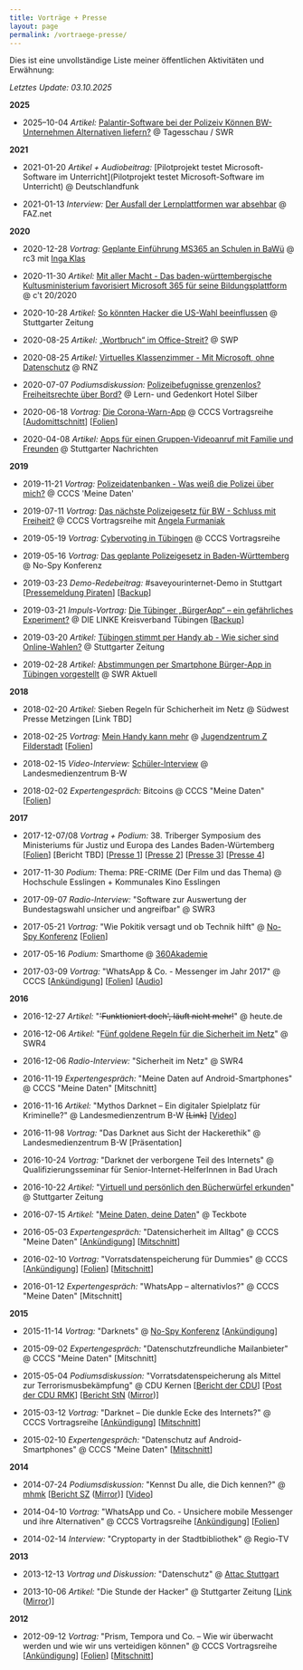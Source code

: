 ```yaml
---
title: Vorträge + Presse
layout: page
permalink: /vortraege-presse/
---
```


Dies ist eine unvollständige Liste meiner öffentlichen Aktivitäten und Erwähnung:

*Letztes Update: 03.10.2025*

**2025**

- 2025–10-04 *Artikel:* [Palantir-Software bei der Polizeiv Können BW-Unternehmen Alternativen liefern?](https://www.tagesschau.de/inland/regional/badenwuerttemberg/swr-umstrittene-palantir-software-bei-der-polizei-koennen-bw-unternehmen-alternativen-liefern-100.html) @ Tagesschau / SWR

**2021**

- 2021-01-20 *Artikel + Audiobeitrag:* [Pilotprojekt testet Microsoft-Software im Unterricht](Pilotprojekt testet Microsoft-Software im Unterricht) @ Deutschlandfunk

- 2021-01-13 *Interview:* [Der Ausfall der Lernplattformen war absehbar](https://www.faz.net/aktuell/karriere-hochschule/interview-mit-it-spezialist-ueber-ausfall-der-lernplattformen-17143673.html?printPagedArticle=true#pageIndex_2) @ FAZ.net

**2020**

- 2020-12-28 *Vortrag:* [Geplante Einführung MS365 an Schulen in BaWü](https://media.ccc.de/v/cccs-rc3-ms365bw) @ rc3 mit [Inga Klas](https://mastodon.social/@ingaklas)

- 2020-11-30 *Artikel:* [ Mit aller Macht - Das baden-württembergische Kultusministerium favorisiert Microsoft 365 für seine Bildungsplattform](https://www.heise.de/select/ct/2020/20/2024109011809345132) @ c't 20/2020 

- 2020-10-28 *Artikel:* [So könnten Hacker die US-Wahl beeinflussen](https://www.stuttgarter-zeitung.de/inhalt.digitale-wahlmanipulation-so-koennten-hacker-die-us-wahl-beeinflussen.69e10441-532c-4875-bed9-db7104d9658b.html?reduced=true) @ Stuttgarter Zeitung

- 2020-08-25 *Artikel:* [„Wortbruch“ im Office-Streit?](https://www.neckar-chronik.de/Nachrichten/Wortbruch-im-Office-Streit-469210.html) @ SWP

- 2020-08-25 *Artikel:* [Virtuelles Klassenzimmer - Mit Microsoft, ohne Datenschutz](https://www.rnz.de/politik/suedwest_artikel,-virtuelles-klassenzimmer-mit-microsoft-ohne-datenschutz-_arid,539163.html) @ RNZ

- 2020-07-07 *Podiumsdiskussion:* [Polizeibefugnisse grenzenlos? Freiheitsrechte über Bord?](https://hotel-silber.de/?p=3144) @ Lern- und Gedenkort Hotel Silber 

- 2020-06-18 *Vortrag:* [Die Corona-Warn-App](https://www.cccs.de/events/202006-corona-warnapp/) @ CCCS Vortragsreihe [[Audomittschnitt](https://www.cccs.de/data/events/202006-corona-warnapp/202006-corona-warnapp.mp3)] [[Folien](https://stefan.leibfarth.org/slides/coronawarnapp.stadtbib/)]

- 2020-04-08 *Artikel:* [Apps für einen Gruppen-Videoanruf mit Familie und Freunden](https://www.stuttgarter-nachrichten.de/inhalt.zoom-houseparty-skype-und-co-apps-fuer-einen-gruppen-videoanruf-mit-familie-und-freunden.9c3625ef-7b6a-483f-a3cf-bb4d5904b1e7.html) @ Stuttgarter Nachrichten

**2019**

- 2019-11-21 *Vortrag:* [Polizeidatenbanken - Was weiß die Polizei über mich?](https://www.cccs.de/activities/201911-polizeidatenbanken/) @ CCCS 'Meine Daten'

- 2019-07-11 *Vortrag:* [Das nächste Polizeigesetz für BW - Schluss mit Freiheit?](https://www.cccs.de/events/201907-nopolgbw/) @ CCCS Vortragsreihe mit [Angela Furmaniak](https://twitter.com/AngelaFurmaniak)

- 2019-05-19 *Vortrag:* [Cybervoting in Tübingen](https://www.cccs.de/events/201905-cybervoting-tue/) @ CCCS Vortragsreihe

- 2019-05-16 *Vortrag:* [Das geplante Polizeigesetz in Baden-Württemberg](https://no-spy.org/8-no-spy-konferenz-8nsk/) @ No-Spy Konferenz

- 2019-03-23 *Demo-Redebeitrag:* #saveyourinternet-Demo in Stuttgart [[Pressemeldung Piraten](https://piratenpartei-bw.de/2019/03/23/ueber-10-000-menschen-demonstrieren-fuer-ein-freies-netz-saveyourinternet-in-stuttgart/)] [[Backup](/assets/2019/Backup_2019-03-23.png)]

- 2019-03-21 *Impuls-Vortrag:*  [Die Tübinger „BürgerApp“ – ein gefährliches Experiment?](https://www.tuebinger-linke.de/die-tuebinger-buergerapp-ein-gefaehrliches-experiment/) @ DIE LINKE Kreisverband Tübingen [[Backup](/assets/2019/Backup_2019-03-21.png)]

- 2019-03-20 *Artikel:* [Tübingen stimmt per Handy ab - Wie sicher sind Online-Wahlen?](https://www.stuttgarter-zeitung.de/inhalt.abstimmung-per-smartphone-wie-sicher-sind-online-wahlen.f08058ca-d6b2-438d-af19-c0b5f6f64b61.html) @ Stuttgarter Zeitung 

- 2019-02-28 *Artikel:* [Abstimmungen per Smartphone Bürger-App in Tübingen vorgestellt](/assets/2019/Backup_2019-02-28.png) @ SWR Aktuell

**2018**

- 2018-02-20 *Artikel:* Sieben Regeln für Schicherheit im Netz @ Südwest Presse Metzingen [Link TBD]

- 2018-02-25 *Vortrag:* [Mein Handy kann mehr](https://web.archive.org/web/20180831004550/http://z-filderstadt.de/mein-handy-kann-mehr/) @ [Jugendzentrum Z Filderstadt](http://z-filderstadt.de) [[Folien](https://stefan.leibfarth.org/slides/handy.z-filderstadt/)]

- 2018-02-15 *Video-Interview:* [Schüler-Interview](https://www.youtube.com/watch?v=c_rc6Cm6WvQ) @ Landesmedienzentrum B-W

- 2018-02-02 *Expertengespräch:* Bitcoins @ CCCS "Meine Daten" [[Folien](https://stefan.leibfarth.org/slides/bitcoin.stadtbib)]
 
**2017**

- 2017-12-07/08 *Vortrag + Podium:* 38. Triberger Symposium des Ministeriums für Justiz und Europa des Landes Baden-Würtemberg [[Folien](https://stefan.leibfarth.org/slides/grundrechte.triberg/)] [Bericht TBD] [[Presse 1](https://www.morgenweb.de/mannheimer-morgen_artikel,-laender-wildwest-im-weltweiten-web-_arid,1163281.html)] [[Presse 2](https://www.suedkurier.de/region/schwarzwald-baar-heuberg/triberg/Darknet-wichtiges-Thema-beim-Symposium;art410964,9532112)] [[Presse 3](https://www.schwarzwaelder-bote.de/inhalt.triberg-sicherheit-im-internet-steht-im-fokus.1ae9fa3c-0489-4113-a063-318bc578fcfb.html)] [[Presse 4](https://www.suedkurier.de/region/schwarzwald-baar-heuberg/triberg/38-Juristensymposium-im-Triberger-Kurhaus-Sicherheit-im-Internet-steht-jetzt-im-Fokus;art410964,9530781)]

- 2017-11-30 *Podium:* Thema: PRE-CRIME (Der Film und das Thema) @ Hochschule Esslingen + Kommunales Kino Esslingen

- 2017-09-07 *Radio-Interview:* "Software zur Auswertung der Bundestagswahl unsicher und angreifbar" @ SWR3

- 2017-05-21 *Vortrag:* "Wie Pokitik versagt und ob Technik hilft" @ [No-Spy Konferenz](https://no-spy.org/) [[Folien](/slides/politikversagen.no-spy/#/)]

- 2017-05-16 *Podium:* Smarthome @ [360Akademie](http://www.360akademie.de/)

- 2017-03-09 *Vortrag:* "WhatsApp & Co. - Messenger im Jahr 2017" @ CCCS [[Ankündigung](https://www.cccs.de/events/201703-messenger/)] [[Folien](/slides/whatsapp17/)] [[Audio](http://mp3.3durch3.de/2017-03-10_20170309_cccs_messenger.mp3)]

**2016**

- 2016-12-27 *Artikel:* "~~'Funktioniert doch', läuft nicht mehr!~~" @ heute.de 

- 2016-12-06 *Artikel:* "[Fünf goldene Regeln für die Sicherheit im Netz](https://web.archive.org/web/20171011205733/https://www.swr.de/swr4/bw/tipps/sicher-im-internet/-/id=258208/did=18607994/nid=258208/1t3r2zj/)" @ SWR4 

- 2016-12-06 *Radio-Interview:* "Sicherheit im Netz" @ SWR4 

- 2016-11-19 *Expertengespräch:* "Meine Daten auf Android-Smartphones" @ CCCS "Meine Daten" [Mitschnitt]

- 2016-11-16 *Artikel:* "Mythos Darknet – Ein digitaler Spielplatz für Kriminelle?" @ Landesmedienzentrum B-W ~~[Link]~~ [[Video](https://www.youtube.com/watch?v=bas9zr2_akg)]

- 2016-11-98 *Vortrag:* "Das Darknet aus Sicht der Hackerethik" @ Landesmedienzentrum B-W [Präsentation]

- 2016-10-24 *Vortrag:* "Darknet  der verborgene Teil
des Internets" @ Qualifizierungsseminar für Senior-Internet-HelferInnen in Bad Urach

- 2016-10-22 *Artikel:* "[Virtuell und persönlich den Bücherwürfel erkunden](http://www.stuttgarter-zeitung.de/inhalt.fuenf-jahre-stadtbibliothek-stuttgart-virtuell-und-persoenlich-den-buecherwuerfel-erkunden.5da680f8-b769-4d3c-b4c2-fa501915e2e3.html)" @ Stuttgarter Zeitung

- 2016-07-15 *Artikel:* "[Meine Daten, deine Daten](https://www.teckbote.de/nachrichten/lokalnachrichten-weilheim-und-umgebung_artikel,-meine-daten-deine-daten-_arid,96900.html)" @ Teckbote 

- 2016-05-03 *Expertengespräch:* "Datensicherheit im Alltag" @ CCCS "Meine Daten" [[Ankündigung](http://rss.stadtbuecherei-stuttgart-audio.de/pg/?name=2016-05-25_03052016_meinedaten_datensicherheit.mp3)] [[Mitschnitt](http://rss.stadtbuecherei-stuttgart-audio.de/pg/download.php?filename=2016-05-25_03052016_meinedaten_datensicherheit.mp3)]

- 2016-02-10 *Vortrag:* "Vorratsdatenspeicherung für Dummies" @ CCCS [[Ankündigung](https://www.cccs.de/events/201603-vds/)] [[Folien](/slides/vds.cccs/)] [[Mitschnitt](http://rss.stadtbuecherei-stuttgart-audio.de/pg/download.php?filename=2016-04-21_2016_03_10_vorratsdatenspeicherung_fuer_dummys.mp3)]

- 2016-01-12 *Expertengespräch:* "WhatsApp – alternativlos?" @ CCCS "Meine Daten" [Mitschnitt]

**2015**

- 2015-11-14 *Vortrag:* "Darknets" @ [No-Spy Konferenz](https://no-spy.org/rueckblick/rueckblick-4-no-spy-konferenz/) [[Ankündigung](https://no-spy.org/2015/12/06/4nsk-darknets/)]

- 2015-09-02 *Expertengespräch:* "Datenschutzfreundliche Mailanbieter" @ CCCS "Meine Daten" [Mitschnitt]

- 2015-05-04 *Podiumsdiskussion:* "Vorratsdatenspeicherung als Mittel zur Terrorismusbekämpfung" @ CDU Kernen [[Bericht der CDU](http://www.cdu-kernen.de/index.php/2015/05/rund-100-besucher-bei-veranstaltung-zur-terrorabwehr/)] [[Post der CDU RMK](https://www.cdu-rems-murr.de/aktuelles/terrorgefahr-und-verbindungsdatenspeicherung/)] [[Bericht StN](https://www.stuttgarter-nachrichten.de/inhalt.kernen-im-remstal-terrorgefahr-als-tagesgeschaeft.5f556230-5b8f-4c71-b7df-d973dd363005.html) ([Mirror](/assets/2015/Podium_Vorratsdatenspeicherung_StN.png))]
  
- 2015-03-12 *Vortrag:* "Darknet &#8211; Die dunkle Ecke des Internets?" @ CCCS Vortragsreihe [[Ankündigung](https://www.cccs.de/events/201503-darknet/)] [[Mitschnitt](https://www.cccs.de/data/events/201503-darknet/201503-darknet.mp3)]

- 2015-02-10 *Expertengespräch:* "Datenschutz auf Android-Smartphones" @ CCCS "Meine Daten" [[Mitschnitt](http://www.stadtbuecherei-stuttgart-audio.de/MeineDaten/2015_02_10_Datenschutz_Android_Smartphones.mp3)]

**2014**
  
- 2014-07-24 *Podiumsdiskussion:* "Kennst Du alle, die Dich kennen?" @ [mhmk](https://www.macromedia-fachhochschule.de/hochschule/standorte/campus-stuttgart.html) [[Bericht SZ](https://www.stuttgarter-zeitung.de/inhalt.podiumsdiskussion-in-stuttgart-die-freiheit-dinge-zu-verbergen-ist-bedroht.fdb9bb2c-ef3b-4e73-aae9-18d551086268.html) ([Mirror](/assets/2014/KennstDu_SZ.png))] [[Video](/assets/2014/KennstDu_Video.mp4)] 

- 2014-04-10 *Vortrag:* "WhatsApp und Co. - Unsichere mobile Messenger und ihre Alternativen" @ CCCS Vortragsreihe [[Ankündigung](https://www.cccs.de/events/201404-unsichere-messenger-alternativen/)] [[Folien](/assets/2014/Vortrag-Messenger.pdf)]

- 2014-02-14 *Interview:* "Cryptoparty in der Stadtbibliothek" @ Regio-TV 

**2013**

- 2013-12-13 *Vortrag und Diskussion:* "Datenschutz" @ [Attac Stuttgart](http://www.attac-netzwerk.de/stuttgart/startseite/)

- 2013-10-06 *Artikel:* "Die Stunde der Hacker" @ Stuttgarter Zeitung [[Link](http://www.stuttgarter-zeitung.de/inhalt.hacker-in-stuttgart-die-stunde-der-hacker.96326ceb-5afa-4570-ad58-dbf92088617e.html) ([Mirror](/assets/2013/20131005_STZ_D_STZ_003.pdf))]

**2012**
  
- 2012-09-12 *Vortrag:* "Prism, Tempora und Co. &#8211; Wie wir überwacht werden und wie wir uns verteidigen können" @ CCCS Vortragsreihe [[Ankündigung](https://www.cccs.de/events/201309-prism-tempora-und-co/)] [[Folien](/assets/2014/Vortrag-Prism.pdf)] [[Mitschnitt](https://www.cccs.de/data/events/201309-prism-tempora-und-co/CCCS12092013.mp3)]
